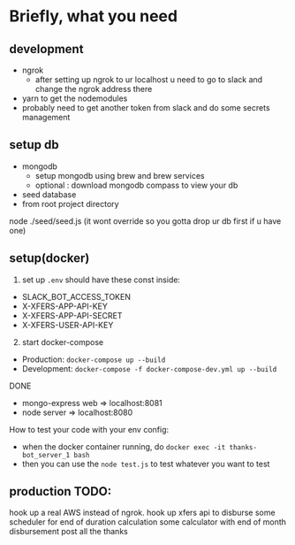 # Briefly, what you need

## development

- ngrok
  - after setting up ngrok to ur localhost u need to go to slack and change the ngrok address there
- yarn to get the nodemodules
- probably need to get another token from slack and do some secrets management

## setup db

- mongodb
  - setup mongodb using brew and brew services
  - optional : download mongodb compass to view your db
- seed database
- from root project directory

node ./seed/seed.js (it wont override so you gotta drop ur db first if u have one)

## setup(docker)

1. set up `.env` should have these const inside:

- SLACK_BOT_ACCESS_TOKEN
- X-XFERS-APP-API-KEY
- X-XFERS-APP-API-SECRET
- X-XFERS-USER-API-KEY

2. start docker-compose

- Production: `docker-compose up --build`
- Development: `docker-compose -f docker-compose-dev.yml up --build`

DONE

- mongo-express web => localhost:8081
- node server => localhost:8080

How to test your code with your env config:

- when the docker container running, do `docker exec -it thanks-bot_server_1 bash`
- then you can use the `node test.js` to test whatever you want to test

## production TODO:

hook up a real AWS instead of ngrok.
hook up xfers api to disburse
some scheduler for end of duration calculation
some calculator with end of month disbursement
post all the thanks
